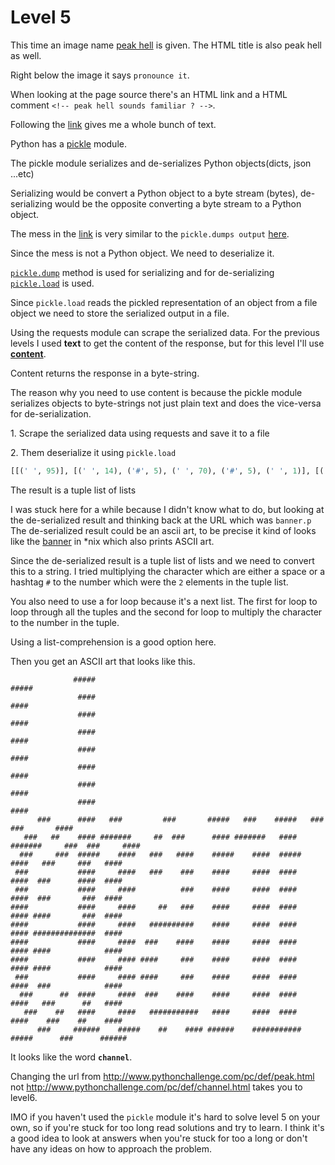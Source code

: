 # Level 5 

This time an image name [peak hell](/5/peakhell.jpg) is given. 
The HTML title is also peak hell as well. 


Right below the image it says `pronounce it`. 


When looking at the page source there's an HTML link <peakhell src="banner.p"> and a HTML comment `<!-- peak hell sounds familiar ? -->`.


Following the [link](http://www.pythonchallenge.com/pc/def/banner.p) gives me a whole bunch of text. 

Python has a [pickle](https://docs.python.org/3/library/pickle.html) module. 

The pickle module serializes and de-serializes Python objects(dicts, json ...etc)


Serializing would be convert a Python object to a byte stream (bytes), de-serializing would be the opposite converting a byte stream to a Python object. 


The mess in the [link](http://www.pythonchallenge.com/pc/def/banner.p) is very similar to the `pickle.dumps output` [here](https://www.geeksforgeeks.org/pickle-python-object-serialization/).


Since the mess is not a Python object. We need to deserialize it. 


[`pickle.dump`](https://docs.python.org/3/library/pickle.html#pickle.dump) method is used for serializing and for de-serializing [`pickle.load`](https://docs.python.org/3/library/pickle.html#pickle.load) is used. 


Since `pickle.load` reads the pickled representation of an object from a file object we need to store the serialized output in a file. 


Using the requests module can scrape the serialized data. For the previous levels I used **text** to get the content of the response, but 
for this level I'll use [**content**](https://requests.readthedocs.io/en/latest/api/#requests.Response.content). 

Content returns the response in a byte-string. 


The reason why you need to use content is because the pickle module serializes objects to byte-strings not just plain text and does the vice-versa for de-serialization. 


1\. Scrape the serialized data using requests and save it to a file 


2\. Them deserialize it using `pickle.load` 


```python
[[(' ', 95)], [(' ', 14), ('#', 5), (' ', 70), ('#', 5), (' ', 1)], [(' ', 15), ('#', 4), (' ', 71), ('#', 4), (' ', 1)], [(' ', 15), ('#', 4), (' ', 71), ('#', 4), (' ', 1)], [(' ', 15), ('#', 4), (' ', 71), ('#', 4), (' ', 1)], [(' ', 15), ('#', 4), (' ', 71), ('#', 4), (' ', 1)], [(' ', 15), ('#', 4), (' ', 71), ('#', 4), (' ', 1)], [(' ', 15), ('#', 4), (' ', 71), ('#', 4), (' ', 1)], [(' ', 15), ('#', 4), (' ', 71), ('#', 4), (' ', 1)], [(' ', 6), ('#', 3), (' ', 6), ('#', 4), (' ', 3), ('#', 3), (' ', 9), ('#', 3), (' ', 7), ('#', 5), (' ', 3), ('#', 3), (' ', 4), ('#', 5), (' ', 3), ('#', 3), (' ', 10), ('#', 3), (' ', 7), ('#', 4), (' ', 1)], [(' ', 3), ('#', 3), (' ', 3), ('#', 2), (' ', 4), ('#', 4), (' ', 1), ('#', 7), (' ', 5), ('#', 2), (' ', 2), ('#', 3), (' ', 6), ('#', 4), (' ', 1), ('#', 7), (' ', 3), ('#', 4), (' ', 1), ('#', 7), (' ', 5), ('#', 3), (' ', 2), ('#', 3), (' ', 5), ('#', 4), (' ', 1)], [(' ', 2), ('#', 3), (' ', 5), ('#', 3), (' ', 2), ('#', 5), (' ', 4), ('#', 4), (' ', 3), ('#', 3), (' ', 3), ('#', 4), (' ', 4), ('#', 5), (' ', 4), ('#', 4), (' ', 2), ('#', 5), (' ', 4), ('#', 4), (' ', 3), ('#', 3), (' ', 5), ('#', 3), (' ', 3), ('#', 4), (' ', 1)], [(' ', 1), ('#', 3), (' ', 11), ('#', 4), (' ', 5), ('#', 4), (' ', 3), ('#', 3), (' ', 4), ('#', 3), (' ', 4), ('#', 4), (' ', 5), ('#', 4), (' ', 2), ('#', 4), (' ', 5), ('#', 4), (' ', 2), ('#', 3), (' ', 6), ('#', 4), (' ', 2), ('#', 4), (' ', 1)], [(' ', 1), ('#', 3), (' ', 11), ('#', 4), (' ', 5), ('#', 4), (' ', 10), ('#', 3), (' ', 4), ('#', 4), (' ', 5), ('#', 4), (' ', 2), ('#', 4), (' ', 5), ('#', 4), (' ', 2), ('#', 3), (' ', 7), ('#', 3), (' ', 2), ('#', 4), (' ', 1)], [('#', 4), (' ', 11), ('#', 4), (' ', 5), ('#', 4), (' ', 5), ('#', 2), (' ', 3), ('#', 3), (' ', 4), ('#', 4), (' ', 5), ('#', 4), (' ', 2), ('#', 4), (' ', 5), ('#', 4), (' ', 1), ('#', 4), (' ', 7), ('#', 3), (' ', 2), ('#', 4), (' ', 1)], [('#', 4), (' ', 11), ('#', 4), (' ', 5), ('#', 4), (' ', 3), ('#', 10), (' ', 4), ('#', 4), (' ', 5), ('#', 4), (' ', 2), ('#', 4), (' ', 5), ('#', 4), (' ', 1), ('#', 14), (' ', 2), ('#', 4), (' ', 1)], [('#', 4), (' ', 11), ('#', 4), (' ', 5), ('#', 4), (' ', 2), ('#', 3), (' ', 4), ('#', 4), (' ', 4), ('#', 4), (' ', 5), ('#', 4), (' ', 2), ('#', 4), (' ', 5), ('#', 4), (' ', 1), ('#', 4), (' ', 12), ('#', 4), (' ', 1)], [('#', 4), (' ', 11), ('#', 4), (' ', 5), ('#', 4), (' ', 1), ('#', 4), (' ', 5), ('#', 3), (' ', 4), ('#', 4), (' ', 5), ('#', 4), (' ', 2), ('#', 4), (' ', 5), ('#', 4), (' ', 1), ('#', 4), (' ', 12), ('#', 4), (' ', 1)], [(' ', 1), ('#', 3), (' ', 11), ('#', 4), (' ', 5), ('#', 4), (' ', 1), ('#', 4), (' ', 5), ('#', 3), (' ', 4), ('#', 4), (' ', 5), ('#', 4), (' ', 2), ('#', 4), (' ', 5), ('#', 4), (' ', 2), ('#', 3), (' ', 12), ('#', 4), (' ', 1)], [(' ', 2), ('#', 3), (' ', 6), ('#', 2), (' ', 2), ('#', 4), (' ', 5), ('#', 4), (' ', 2), ('#', 3), (' ', 4), ('#', 4), (' ', 4), ('#', 4), (' ', 5), ('#', 4), (' ', 2), ('#', 4), (' ', 5), ('#', 4), (' ', 3), ('#', 3), (' ', 6), ('#', 2), (' ', 3), ('#', 4), (' ', 1)], [(' ', 3), ('#', 3), (' ', 4), ('#', 2), (' ', 3), ('#', 4), (' ', 5), ('#', 4), (' ', 3), ('#', 11), (' ', 3), ('#', 4), (' ', 5), ('#', 4), (' ', 2), ('#', 4), (' ', 5), ('#', 4), (' ', 4), ('#', 3), (' ', 4), ('#', 2), (' ', 4), ('#', 4), (' ', 1)], [(' ', 6), ('#', 3), (' ', 5), ('#', 6), (' ', 4), ('#', 5), (' ', 4), ('#', 2), (' ', 4), ('#', 4), (' ', 1), ('#', 6), (' ', 4), ('#', 11), (' ', 4), ('#', 5), (' ', 6), ('#', 3), (' ', 6), ('#', 6)], [(' ', 95)]]
```

The result is a tuple list of lists 


I was stuck here for a while because I didn't know what to do, but looking at the de-serialized result and thinking back at the URL which was `banner.p`
The de-serialized result could be an ascii art, to be precise it kind of looks like the [banner](https://en.wikipedia.org/wiki/Banner_(Unix)) in *nix which also 
prints ASCII art. 


Since the de-serialized result is a tuple list of lists and we need to convert this to a string. 
I tried multiplying the character which are either a space or a hashtag `#` to the number which were the `2` elements in the tuple list. 


You also need to use a for loop because it's a next list. 
The first for loop to loop through all the tuples and the second for loop to multiply the character to the number in the tuple. 


Using a list-comprehension is a good option here. 


Then you get an ASCII art that looks like this.

```
              #####                                                                      ##### 
               ####                                                                       #### 
               ####                                                                       #### 
               ####                                                                       #### 
               ####                                                                       #### 
               ####                                                                       #### 
               ####                                                                       #### 
               ####                                                                       #### 
      ###      ####   ###         ###       #####   ###    #####   ###          ###       #### 
   ###   ##    #### #######     ##  ###      #### #######   #### #######     ###  ###     #### 
  ###     ###  #####    ####   ###   ####    #####    ####  #####    ####   ###     ###   #### 
 ###           ####     ####   ###    ###    ####     ####  ####     ####  ###      ####  #### 
 ###           ####     ####          ###    ####     ####  ####     ####  ###       ###  #### 
####           ####     ####     ##   ###    ####     ####  ####     #### ####       ###  #### 
####           ####     ####   ##########    ####     ####  ####     #### ##############  #### 
####           ####     ####  ###    ####    ####     ####  ####     #### ####            #### 
####           ####     #### ####     ###    ####     ####  ####     #### ####            #### 
 ###           ####     #### ####     ###    ####     ####  ####     ####  ###            #### 
  ###      ##  ####     ####  ###    ####    ####     ####  ####     ####   ###      ##   #### 
   ###    ##   ####     ####   ###########   ####     ####  ####     ####    ###    ##    #### 
      ###     ######    #####    ##    #### ######    ###########    #####      ###      ######
```


It looks like the word **`channel`**. 

Changing the url from http://www.pythonchallenge.com/pc/def/peak.html not http://www.pythonchallenge.com/pc/def/channel.html takes you to level6. 


IMO if you haven't used the `pickle` module it's hard to solve level 5 on your own, so if you're stuck for too long read solutions and try to learn. 
I think it's a good idea to look at answers when you're stuck for too a long or don't have any ideas on how to approach the problem. 
